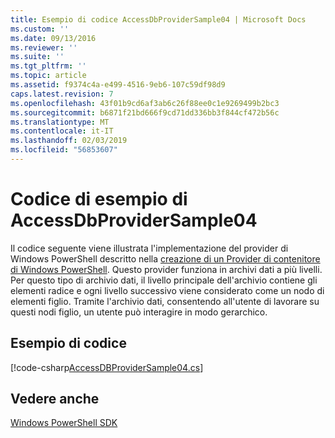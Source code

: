 ```yaml
---
title: Esempio di codice AccessDbProviderSample04 | Microsoft Docs
ms.custom: ''
ms.date: 09/13/2016
ms.reviewer: ''
ms.suite: ''
ms.tgt_pltfrm: ''
ms.topic: article
ms.assetid: f9374c4a-e499-4516-9eb6-107c59df98d9
caps.latest.revision: 7
ms.openlocfilehash: 43f01b9cd6af3ab6c26f88ee0c1e9269499b2bc3
ms.sourcegitcommit: b6871f21bd666f9cd71dd336bb3f844cf472b56c
ms.translationtype: MT
ms.contentlocale: it-IT
ms.lasthandoff: 02/03/2019
ms.locfileid: "56853607"
---
```

# <a name="accessdbprovidersample04-code-sample"></a>Codice di esempio di AccessDbProviderSample04

Il codice seguente viene illustrata l'implementazione del provider di Windows PowerShell descritto nella [creazione di un Provider di contenitore di Windows PowerShell](./creating-a-windows-powershell-container-provider.md). Questo provider funziona in archivi dati a più livelli. Per questo tipo di archivio dati, il livello principale dell'archivio contiene gli elementi radice e ogni livello successivo viene considerato come un nodo di elementi figlio. Tramite l'archivio dati, consentendo all'utente di lavorare su questi nodi figlio, un utente può interagire in modo gerarchico.

## <a name="code-sample"></a>Esempio di codice

[!code-csharp[AccessDBProviderSample04.cs](../../powershell-sdk-samples/SDK-2.0/csharp/AccessDBProviderSample04/AccessDBProviderSample04.cs#L11-L1635 "AccessDBProviderSample04.cs")]

## <a name="see-also"></a>Vedere anche

[Windows PowerShell SDK](../windows-powershell-reference.md)